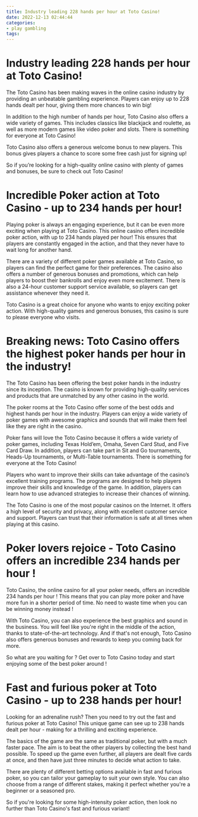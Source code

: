 ```yaml
---
title: Industry leading 228 hands per hour at Toto Casino!
date: 2022-12-13 02:44:44
categories:
- play gambling
tags:
---
```



#  Industry leading 228 hands per hour at Toto Casino!

The Toto Casino has been making waves in the online casino industry by providing an unbeatable gambling experience. Players can enjoy up to 228 hands dealt per hour, giving them more chances to win big!

In addition to the high number of hands per hour, Toto Casino also offers a wide variety of games. This includes classics like blackjack and roulette, as well as more modern games like video poker and slots. There is something for everyone at Toto Casino!

Toto Casino also offers a generous welcome bonus to new players. This bonus gives players a chance to score some free cash just for signing up!

So if you’re looking for a high-quality online casino with plenty of games and bonuses, be sure to check out Toto Casino!

#  Incredible Poker action at Toto Casino - up to 234 hands per hour!

Playing poker is always an engaging experience, but it can be even more exciting when playing at Toto Casino. This online casino offers incredible poker action, with up to 234 hands played per hour! This ensures that players are constantly engaged in the action, and that they never have to wait long for another hand.

There are a variety of different poker games available at Toto Casino, so players can find the perfect game for their preferences. The casino also offers a number of generous bonuses and promotions, which can help players to boost their bankrolls and enjoy even more excitement. There is also a 24-hour customer support service available, so players can get assistance whenever they need it.

Toto Casino is a great choice for anyone who wants to enjoy exciting poker action. With high-quality games and generous bonuses, this casino is sure to please everyone who visits.

#  Breaking news: Toto Casino offers the highest poker hands per hour in the industry!

The Toto Casino has been offering the best poker hands in the industry since its inception. The casino is known for providing high-quality services and products that are unmatched by any other casino in the world.

The poker rooms at the Toto Casino offer some of the best odds and highest hands per hour in the industry. Players can enjoy a wide variety of poker games with awesome graphics and sounds that will make them feel like they are right in the casino.

Poker fans will love the Toto Casino because it offers a wide variety of poker games, including Texas Hold’em, Omaha, Seven Card Stud, and Five Card Draw. In addition, players can take part in Sit and Go tournaments, Heads-Up tournaments, or Multi-Table tournaments. There is something for everyone at the Toto Casino!

Players who want to improve their skills can take advantage of the casino’s excellent training programs. The programs are designed to help players improve their skills and knowledge of the game. In addition, players can learn how to use advanced strategies to increase their chances of winning.

The Toto Casino is one of the most popular casinos on the Internet. It offers a high level of security and privacy, along with excellent customer service and support. Players can trust that their information is safe at all times when playing at this casino.

#  Poker lovers rejoice - Toto Casino offers an incredible 234 hands per hour !

Toto Casino, the online casino for all your poker needs, offers an incredible 234 hands per hour ! This means that you can play more poker and have more fun in a shorter period of time. No need to waste time when you can be winning money instead !

With Toto Casino, you can also experience the best graphics and sound in the business. You will feel like you're right in the middle of the action, thanks to state-of-the-art technology. And if that's not enough, Toto Casino also offers generous bonuses and rewards to keep you coming back for more.

So what are you waiting for ? Get over to Toto Casino today and start enjoying some of the best poker around !

#  Fast and furious poker at Toto Casino - up to 238 hands per hour!

Looking for an adrenaline rush? Then you need to try out the fast and furious poker at Toto Casino! This unique game can see up to 238 hands dealt per hour - making for a thrilling and exciting experience.

The basics of the game are the same as traditional poker, but with a much faster pace. The aim is to beat the other players by collecting the best hand possible. To speed up the game even further, all players are dealt five cards at once, and then have just three minutes to decide what action to take.

There are plenty of different betting options available in fast and furious poker, so you can tailor your gameplay to suit your own style. You can also choose from a range of different stakes, making it perfect whether you're a beginner or a seasoned pro.

So if you're looking for some high-intensity poker action, then look no further than Toto Casino's fast and furious variant!